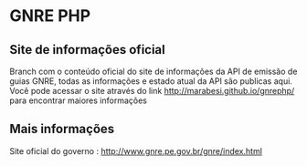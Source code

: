 GNRE PHP
=================

Site de informações oficial
-----

Branch com o conteúdo oficial do site de informações da API de emissão de guias GNRE, todas as informações e estado atual
da API são publicas aqui.
Você pode acessar o site através do link http://marabesi.github.io/gnrephp/ para encontrar maiores informações

Mais informações
-----
Site oficial do governo :     http://www.gnre.pe.gov.br/gnre/index.html

